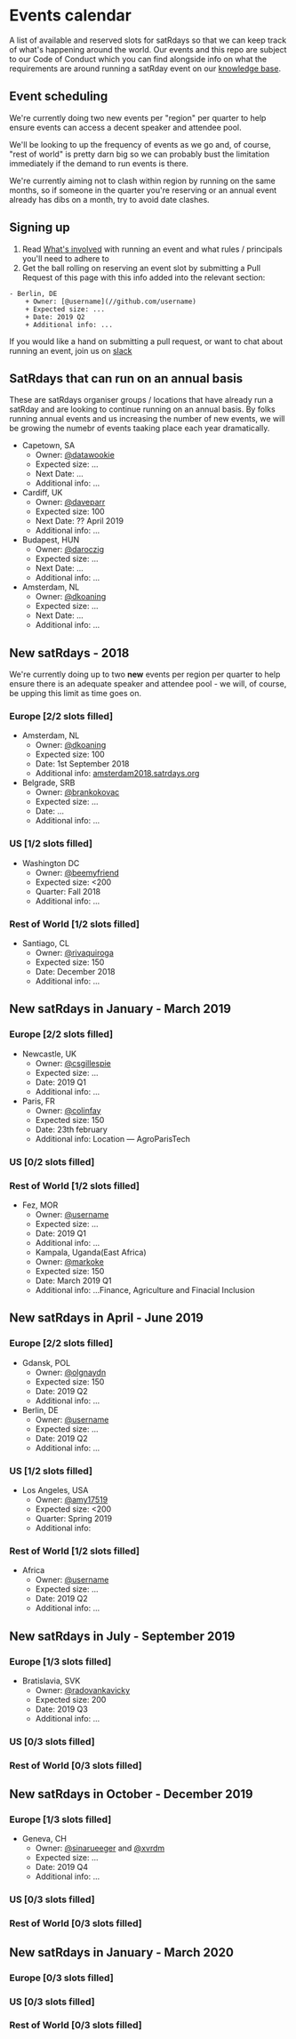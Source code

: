 # Events calendar
A list of available and reserved slots for satRdays so that we can keep track of what's happening around the world. Our events and this repo are subject to our Code of Conduct which you can find alongside info on what the requirements are around running a satRday event on our [knowledge base](//knowledgebase.satrdays.org).

## Event scheduling
We're currently doing two new events per "region" per quarter to help ensure events can access a decent speaker and attendee pool. 

We'll be looking to up the frequency of events as we go and, of course, "rest of world" is pretty darn big so we can probably bust the limitation immediately if the demand to run events is there. 

We're currently aiming not to clash within region by running on the same months, so if someone in the quarter you're reserving or an annual event already has dibs on a month, try to avoid date clashes.

## Signing up
1. Read [What's involved](https://knowledgebase.satrdays.org/newevents/) with running an event and what rules / principals you'll need to adhere to
2. Get the ball rolling on reserving an event slot by submitting a Pull Request of this page with this info added into the relevant section:

```
- Berlin, DE
    + Owner: [@username](//github.com/username)
    + Expected size: ...
    + Date: 2019 Q2
    + Additional info: ...
```

If you would like a hand on submitting a pull request, or want to chat about running an event, join us on [slack](https://join.slack.com/t/rusergroups/shared_invite/enQtMjEyNDA3MzcyMjczLTE3NWEzNjQ3MjZiMWM0OGE2ZWFiZDliNTY4NTJjYWY1NGNjMmNlNDUzNzkzOTZmMDBjYjRiZjFhNjk4MDY0ZGY)

## SatRdays that can run on an annual basis
These are satRdays organiser groups / locations that have already run a satRday and are looking to continue running on an annual basis. By folks running annual events and us increasing the number of new events, we will be growing the numebr of events taaking place each year dramatically.

- Capetown, SA
    + Owner: [@datawookie](//github.com/datawookie)
    + Expected size: ...
    + Next Date: ...
    + Additional info: ...
- Cardiff, UK 
    + Owner: [@daveparr](//github.com/daveparr)
    + Expected size: 100
    + Next Date: ?? April 2019
    + Additional info: ...
- Budapest, HUN
    + Owner: [@daroczig](//github.com/daroczig)
    + Expected size: ...
    + Next Date: ...
    + Additional info: ... 
- Amsterdam, NL
    + Owner: [@dkoaning](//github.com/koaning)
    + Expected size: ...
    + Next Date: ...
    + Additional info: ...
    
## New satRdays - 2018
We're currently doing up to two **new** events per region per quarter to help ensure there is an adequate speaker and attendee pool - we will, of course, be upping this limit as time goes on.

### Europe [2/2 slots filled]
- Amsterdam, NL
    + Owner: [@dkoaning](//github.com/koaning)
    + Expected size: 100
    + Date: 1st September 2018
    + Additional info: [amsterdam2018.satrdays.org](//amsterdam2018.satrdays.org)
- Belgrade, SRB
    + Owner: [@brankokovac](//github.com/brankokovac)
    + Expected size: ...
    + Date: ...
    + Additional info: ...
    
### US [1/2 slots filled]
- Washington DC
    + Owner: [@beemyfriend](//github.com/beemyfriend)
    + Expected size: <200
    + Quarter: Fall 2018
    + Additional info: ...
    
### Rest of World [1/2 slots filled]
- Santiago, CL
    + Owner: [@rivaquiroga](//github.com/rivaquiroga)
    + Expected size: 150
    + Date: December 2018
    + Additional info: ...

## New satRdays in January - March 2019
### Europe [2/2 slots filled]
- Newcastle, UK
    + Owner: [@csgillespie](//github.com/csgillespie)
    + Expected size: ...
    + Date: 2019 Q1
    + Additional info: ...
- Paris, FR
    + Owner: [@colinfay](//github.com/colinfay)
    + Expected size: 150
    + Date: 23th february
    + Additional info: Location — AgroParisTech
    
### US [0/2 slots filled]

### Rest of World [1/2 slots filled]
- Fez, MOR
    + Owner: [@username](//github.com/username)
    + Expected size: ...
    + Date: 2019 Q1
    + Additional info: ...
    - Kampala, Uganda(East Africa)
    + Owner: [@markoke](//github.com/markoke)
    + Expected size: 150
    + Date: March 2019 Q1
    + Additional info: ...Finance, Agriculture and Finacial Inclusion

## New satRdays in April - June 2019 
### Europe [2/2 slots filled]
- Gdansk, POL
    + Owner: [@olgnaydn](//github.com/olgnaydn)
    + Expected size: 150
    + Date: 2019 Q2
    + Additional info: ...
- Berlin, DE
    + Owner: [@username](//github.com/username)
    + Expected size: ...
    + Date: 2019 Q2
    + Additional info: ...
    
### US [1/2 slots filled]
- Los Angeles, USA
    + Owner: [@amy17519](//github.com/amy17519)
    + Expected size: <200
    + Quarter: Spring 2019
    + Additional info: 
    
### Rest of World [1/2 slots filled]
- Africa
    + Owner: [@username](//github.com/username)
    + Expected size: ...
    + Date: 2019 Q2
    + Additional info: ...

## New satRdays in July - September 2019 
### Europe [1/3 slots filled]
- Bratislavia, SVK
    + Owner: [@radovankavicky](//github.com/radovankavicky)
    + Expected size: 200
    + Date: 2019 Q3
    + Additional info: ...

### US [0/3 slots filled]
### Rest of World [0/3 slots filled]

## New satRdays in October - December 2019
### Europe [1/3 slots filled]
- Geneva, CH
    + Owner: [@sinarueeger](//github.com/sinarueeger) and [@xvrdm](//github.com/xvrdm)
    + Expected size: ...
    + Date: 2019 Q4
    + Additional info: ...
    
### US [0/3 slots filled]
### Rest of World [0/3 slots filled]


## New satRdays in January - March 2020
### Europe [0/3 slots filled]
### US [0/3 slots filled]
### Rest of World [0/3 slots filled]
